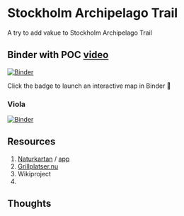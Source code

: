 # Stockholm Archipelago Trail
A try to add vakue to Stockholm Archipelago Trail 

## Binder with POC [video](https://youtu.be/bepljHYFqp4)

[![Binder](https://mybinder.org/badge_logo.svg)](https://mybinder.org/v2/gh/salgo60/Stockholm_Archipelago_Trail/HEAD?filepath=notebooks%2Finteractive_map2.ipynb)

Click the badge to launch an interactive map in Binder 🚀

### Viola
[![Binder](https://mybinder.org/badge_logo.svg)](https://mybinder.org/v2/gh/salgo60/Stockholm_Archipelago_Trail/HEAD?urlpath=voila%2Frender%2Fnotebooks%2Finteractive_map2.ipynb)


## Resources
1) [Naturkartan](https://www.naturkartan.se/sv/) / [app](https://apps.apple.com/se/app/naturkartan/id1223011883)
2) [Grillplatser.nu](https://grillplatser.nu/Karta/Kommun/Stockholm)
2) Wikiproject
3) 
## Thoughts
